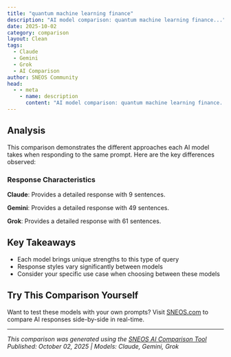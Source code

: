 ```yaml
---
title: "quantum machine learning finance"
description: "AI model comparison: quantum machine learning finance..."
date: 2025-10-02
category: comparison
layout: Clean
tags:
  - Claude
  - Gemini
  - Grok
  - AI Comparison
author: SNEOS Community
head:
  - - meta
    - name: description
      content: "AI model comparison: quantum machine learning finance..."
---
```


<ChatComparison
  title="quantum machine learning finance"
  prompt="quantum machine learning finance"
  :responses='{
    "Claude": "# Quantum Machine Learning in Finance\n\nQuantum Machine Learning (QML) represents a promising convergence of quantum computing and artificial intelligence that could revolutionize financial services. Here\u0027s a comprehensive overview:\n\n## Key Applications\n\n### 1. **Portfolio Optimization**\n- **Quantum advantage**: Quantum algorithms can potentially explore exponentially large solution spaces more efficiently\n- **Applications**: Asset allocation, risk-return optimization, constraint handling\n- **Algorithms**: Quantum Approximate Optimization Algorithm (QAOA), Variational Quantum Eigensolver (VQE)\n\n### 2. **Risk Analysis \u0026 Credit Scoring**\n- **Monte Carlo simulations**: Quantum speedup for pricing derivatives and risk calculations\n- **Credit risk models**: Enhanced pattern recognition in high-dimensional financial data\n- **Stress testing**: More efficient scenario analysis\n\n### 3. **Fraud Detection**\n- **Quantum neural networks**: Better anomaly detection in transaction patterns\n- **Feature mapping**: Quantum feature spaces for complex pattern recognition\n- **Real-time processing**: Potential for faster threat detection\n\n### 4. **Algorithmic Trading**\n- **Market prediction**: Quantum-enhanced time series analysis\n- **High-frequency trading**: Faster optimization of trading strategies\n- **Arbitrage detection**: Enhanced pattern matching across markets\n\n## Current Quantum ML Algorithms in Finance\n\n### **Variational Quantum Algorithms**\n- Quantum Neural Networks (QNNs)\n- Quantum Support Vector Machines\n- Quantum Principal Component Analysis\n\n### **Quantum Sampling Methods**\n- Quantum Monte Carlo for option pricing\n- Quantum Boltzmann machines for market modeling\n\n### **Quantum Optimization**\n- Portfolio optimization problems\n- Trade execution optimization\n\n## Challenges \u0026 Limitations\n\n### **Technical Barriers**\n- **Quantum noise**: Current quantum computers are noisy and error-prone\n- **Limited qubits**: Restricted problem sizes\n- **Coherence time**: Short quantum state preservation\n- **Gate fidelity**: Imperfect quantum operations\n\n### **Practical Constraints**\n- **Cost**: Quantum computers are extremely expensive\n- **Expertise gap**: Shortage of quantum-finance professionals\n- **Integration**: Difficulty incorporating with existing systems\n- **Regulatory uncertainty**: Unclear compliance frameworks\n\n## Current Players \u0026 Developments\n\n### **Technology Companies**\n- IBM Quantum Network (financial partnerships)\n- Google Quantum AI\n- Rigetti Computing\n- IonQ\n\n### **Financial Institutions**\n- JPMorgan Chase (quantum research team)\n- Goldman Sachs (quantum computing initiatives)\n- Barclays (quantum algorithm research)\n- Wells Fargo (quantum computing exploration)\n\n### **Startups**\n- Menten AI\n- ProteinQure\n- Cambridge Quantum Computing (now Quantinuum)\n\n## Near-term Prospects (2024-2030)\n\n### **Realistic Applications**\n- Hybrid classical-quantum algorithms\n- Quantum-inspired classical algorithms\n- Small-scale optimization problems\n- Enhanced simulation capabilities\n\n### **Research Areas**\n- Quantum advantage demonstrations\n- Error mitigation techniques\n- Quantum-classical hybrid workflows\n- Domain-specific quantum algorithms\n\n## Implementation Strategy\n\n### **Phase 1: Education \u0026 Preparation**\n- Build quantum literacy\n- Identify use cases\n- Partner with quantum computing companies\n- Develop proof-of-concepts\n\n### **Phase 2: Pilot Programs**\n- Small-scale implementations\n- Hybrid approaches\n- Risk assessment\n- Performance benchmarking\n\n### **Phase 3: Scale \u0026 Integration**\n- Full deployment (likely 5-10\u002B years away)\n- Custom quantum algorithms\n- Integration with existing infrastructure\n\n## Investment Considerations\n\n### **Opportunities**\n- Early mover advantage\n- Competitive differentiation\n- Enhanced analytical capabilities\n- Future-proofing technology stack\n\n### **Risks**\n- Technology may not deliver promised advantages\n- High upfront costs with uncertain returns\n- Rapid technological obsolescence\n- Talent acquisition challenges\n\n## Conclusion\n\nWhile quantum machine learning in finance shows tremendous theoretical promise, practical applications remain largely experimental. Financial institutions should focus on education, strategic partnerships, and small-scale pilots while monitoring technological developments. The field is likely 5-15 years away from widespread practical deployment, but early preparation could provide significant competitive advantages.\n\nThe key is maintaining realistic expectations while staying informed about this rapidly evolving field that could eventually transform financial services.",
    "Gemini": "Quantum machine learning (QML) is an emerging field that combines the principles of quantum computing with machine learning algorithms.  It holds the potential to revolutionize many industries, including finance, by tackling complex problems that are intractable for classical computers.\n\nHere\u0027s a breakdown of QML in finance:\n\n**Potential Applications in Finance:**\n\n*   **Portfolio Optimization:** Finding the optimal asset allocation to maximize returns while minimizing risk is a computationally intensive task. Quantum algorithms like Quantum Annealing and Variational Quantum Eigensolver (VQE) could potentially handle larger and more complex portfolios with more constraints than classical methods.\n\n*   **Risk Management:** Modeling and predicting financial risk (e.g., credit risk, market risk, operational risk) often involves dealing with high-dimensional data and complex correlations. QML could improve risk assessment by providing more accurate models and faster simulations.  This can include better modeling of tail risk and extreme events.\n\n*   **Fraud Detection:** Identifying fraudulent transactions requires analyzing massive datasets and detecting subtle patterns. Quantum machine learning algorithms could potentially improve the speed and accuracy of fraud detection systems, reducing false positives and negatives.\n\n*   **Algorithmic Trading:** Developing profitable trading strategies involves analyzing market data, predicting price movements, and executing trades at optimal times. Quantum algorithms could potentially enhance algorithmic trading strategies by improving pattern recognition, prediction accuracy, and execution speed.\n\n*   **Derivative Pricing:** Pricing complex derivatives (e.g., options, futures, swaps) often involves solving computationally challenging stochastic differential equations. Quantum algorithms could potentially provide more accurate and efficient pricing models for derivatives.\n\n*   **Credit Scoring:** Building better credit scoring models relies on analyzing large amounts of data to assess the creditworthiness of individuals or businesses. Quantum machine learning might provide improvements in predictive accuracy by finding complex relationships within datasets that classical methods may miss.\n\n*   **Anti-Money Laundering (AML):** Similar to fraud detection, AML involves analyzing large transaction networks to identify suspicious activity. Quantum algorithms may offer advantages in identifying complex relationships and hidden patterns within these networks.\n\n*   **Financial Time Series Forecasting:**  Predicting future values based on historical time series data is fundamental in finance. QML methods could potentially improve forecasting accuracy by more effectively capturing non-linear dependencies and long-range correlations in financial data.\n\n**Quantum Machine Learning Algorithms for Finance:**\n\n*   **Quantum Support Vector Machines (QSVMs):**  Quantum counterparts of classical SVMs, potentially offering exponential speedups for certain classification problems. They are good for pattern recognition and classification tasks.\n\n*   **Quantum Neural Networks (QNNs):**  Neural networks that leverage quantum principles, potentially offering advantages in learning complex patterns and generalizing to new data.  Examples include Variational Quantum Circuits (VQCs) optimized for specific tasks.\n\n*   **Quantum Principal Component Analysis (QPCA):**  A quantum version of PCA, which can be used for dimensionality reduction and feature extraction.  This is helpful for simplifying complex data and identifying the most important variables.\n\n*   **Quantum Annealing (QA):** A specialized quantum computing approach well-suited for solving optimization problems, such as portfolio optimization.\n\n*   **Quantum Amplitude Estimation (QAE):** Can be used to estimate probabilities in financial models, potentially leading to faster and more accurate risk assessments.\n\n*   **Quantum Generative Adversarial Networks (QGANs):**  Quantum versions of GANs, which can be used for generating synthetic financial data or learning probability distributions.\n\n**Challenges and Limitations:**\n\n*   **Hardware Availability:** Quantum computers are still in their early stages of development.  Existing quantum computers are noisy (prone to errors) and have limited qubit counts, making it difficult to solve real-world financial problems.\n\n*   **Algorithm Development:**  Developing effective quantum algorithms for finance is a challenging task.  Many existing quantum algorithms are theoretical and have not been fully tested on real-world data.\n\n*   **Data Encoding:**  Encoding classical financial data into quantum states can be difficult and inefficient.\n\n*   **Hybrid Approaches:** Due to the limitations of current quantum hardware, many QML applications in finance rely on hybrid classical-quantum algorithms, where some parts of the computation are performed on classical computers and other parts are performed on quantum computers.\n\n*   **Quantum Literacy:**  A shortage of skilled professionals with expertise in both quantum computing and finance is a barrier to adoption.\n\n*   **Cost:** Access to quantum computing resources can be expensive.\n\n**Current Status and Future Outlook:**\n\nWhile QML in finance is still in its early stages, there is growing interest and investment in this area.  Researchers are actively developing new quantum algorithms and experimenting with existing algorithms on simulated and real quantum computers. Financial institutions are also exploring the potential of QML through research collaborations and proof-of-concept projects.\n\nIn the near future, we can expect to see more hybrid classical-quantum algorithms being used to solve specific financial problems. As quantum hardware improves, we can expect to see more sophisticated QML applications emerge.\n\n**Key Companies and Institutions Involved:**\n\n*   **Financial Institutions:** JPMorgan Chase, Goldman Sachs, HSBC, Barclays, Credit Suisse\n*   **Quantum Computing Companies:** IBM, Google, Microsoft, D-Wave, Rigetti, IonQ\n*   **Research Institutions:** Universities around the world\n*   **Startups:** Multitude of new companies.\n\n**In summary:** Quantum machine learning has the potential to transform the finance industry by providing new tools and techniques for solving complex problems in areas such as portfolio optimization, risk management, fraud detection, and algorithmic trading.  However, significant challenges remain in terms of hardware development, algorithm development, and data encoding.  As quantum technology matures, we can expect to see more practical applications of QML in finance.\n",
    "Grok": "Quantum Machine Learning (QML) in finance is an emerging interdisciplinary field that combines the principles of quantum computing and machine learning to solve complex financial problems. Quantum computing leverages the unique properties of quantum mechanics\u2014such as superposition, entanglement, and quantum interference\u2014to perform computations at speeds unattainable by classical computers for certain tasks. When applied to finance, QML has the potential to revolutionize areas like portfolio optimization, risk analysis, fraud detection, and option pricing by offering faster and more accurate solutions to problems that involve large datasets and complex mathematical models.\n\n### Why Quantum Machine Learning for Finance?\nFinance often deals with computationally intensive problems, including:\n- Optimization tasks (e.g., portfolio allocation under constraints).\n- Monte Carlo simulations for pricing derivatives or assessing risk.\n- Pattern recognition for fraud detection or market prediction.\n- Solving stochastic differential equations for asset pricing.\n\nClassical machine learning has already made significant inroads in these areas, but quantum machine learning algorithms promise to tackle problems that are intractable for classical systems due to their ability to process high-dimensional data and find solutions in exponentially large search spaces more efficiently.\n\n### Key Applications of QML in Finance\n1. **Portfolio Optimization**:\n   - Portfolio optimization involves selecting the best combination of assets to maximize returns while minimizing risks, often under multiple constraints. This is a combinatorial optimization problem that can become computationally expensive as the number of assets increases.\n   - Quantum algorithms like the Quantum Approximate Optimization Algorithm (QAOA) or Variational Quantum Eigensolver (VQE) can potentially solve these optimization problems faster than classical methods by exploring the solution space more efficiently.\n\n2. **Risk Analysis and Monte Carlo Simulations**:\n   - Monte Carlo simulations are widely used in finance to model uncertainties and compute expected values for risk assessment or option pricing. These simulations are computationally expensive for large systems.\n   - Quantum algorithms, such as Quantum Amplitude Estimation (QAE), can provide quadratic speedups over classical Monte Carlo methods, enabling faster and more accurate risk assessments.\n\n3. **Option Pricing**:\n   - Pricing complex financial derivatives (e.g., European or exotic options) often involves solving stochastic models or running simulations.\n   - QML can enhance these computations by using quantum circuits to simulate stochastic processes or by applying quantum-enhanced machine learning models to predict price movements.\n\n4. **Fraud Detection and Anomaly Detection**:\n   - Fraud detection relies on identifying unusual patterns or anomalies in large datasets of transactions.\n   - Quantum machine learning models, such as quantum support vector machines (QSVM) or quantum neural networks, can analyze high-dimensional data more efficiently and detect subtle patterns that classical algorithms might miss.\n\n5. **Market Prediction and Trading**:\n   - Predictive modeling for stock prices, market trends, or volatility often involves training machine learning models on massive datasets with complex features.\n   - QML algorithms like quantum kernel methods or quantum Boltzmann machines can potentially outperform classical models by handling high-dimensional data and capturing non-linear relationships more effectively.\n\n### Quantum Algorithms Relevant to Finance\n- **Grover\u0027s Search Algorithm**: Provides quadratic speedup for unstructured search problems, which can be applied to optimization tasks in portfolio management or searching for arbitrage opportunities.\n- **Quantum Amplitude Estimation (QAE)**: Offers quadratic speedup over classical Monte Carlo methods, useful for risk analysis and pricing.\n- **Quantum Support Vector Machines (QSVM)**: Uses quantum kernels to classify data in high-dimensional spaces, applicable to fraud detection and credit scoring.\n- **Quantum Neural Networks (QNNs)**: Quantum analogs of classical neural networks, potentially useful for predictive modeling in trading.\n- **Quantum Optimization Algorithms (e.g., QAOA, VQE)**: Designed to solve combinatorial and optimization problems, such as portfolio optimization.\n\n### Challenges of QML in Finance\n1. **Hardware Limitations**: Current quantum computers are in the Noisy Intermediate-Scale Quantum (NISQ) era, meaning they have a limited number of qubits, high error rates, and cannot yet perform error correction effectively. This restricts the practical implementation of QML algorithms for real-world financial problems.\n2. **Algorithm Development**: Many QML algorithms are still theoretical or in early experimental stages. Adapting them to specific financial use cases requires further research and hybrid approaches (combining classical and quantum methods).\n3. **Data Encoding**: Financial data must be encoded into quantum states before processing, which can be non-trivial and may introduce additional computational overhead.\n4. **Regulatory and Ethical Concerns**: The adoption of quantum technologies in finance may face regulatory scrutiny due to concerns about data security, fairness, and the potential for creating systemic risks (e.g., through ultra-fast quantum trading algorithms).\n5. **Cost and Accessibility**: Quantum computing resources are expensive and not widely accessible, limiting experimentation and deployment to well-funded institutions.\n\n### Current State and Future Outlook\n- **Research and Development**: Major financial institutions like JPMorgan Chase, Goldman Sachs, and Barclays are investing in quantum computing research. They collaborate with quantum hardware providers like IBM, Google, and Rigetti to explore QML applications.\n- **Hybrid Models**: In the near term, hybrid quantum-classical algorithms are more feasible, where quantum computers handle specific subroutines (e.g., optimization or simulation) while classical systems manage the overall workflow.\n- **Quantum Advantage**: True quantum advantage\u2014where QML outperforms classical methods in practical financial applications\u2014is likely years away, dependent on advancements in quantum hardware and error correction.\n\n### Conclusion\nQuantum Machine Learning in finance holds immense promise for solving some of the most challenging problems in the industry with unprecedented efficiency. While the field is still in its infancy, ongoing advancements in quantum hardware, algorithm design, and software frameworks are paving the way for future breakthroughs. Financial institutions that invest in QML research today could gain a competitive edge when quantum technologies mature, but they must also navigate the practical, ethical, and regulatory challenges associated with this cutting-edge technology.\n\nIf you\u0027re interested in a specific sub-topic (like a particular algorithm or use case), let me know, and I can dive deeper!"
  }'
  published-date="12:44"
/>

## Analysis

This comparison demonstrates the different approaches each AI model takes when responding to the same prompt. Here are the key differences observed:

### Response Characteristics

**Claude**: Provides a detailed response with 9 sentences. 

**Gemini**: Provides a detailed response with 49 sentences. 

**Grok**: Provides a detailed response with 61 sentences. 

## Key Takeaways

- Each model brings unique strengths to this type of query
- Response styles vary significantly between models
- Consider your specific use case when choosing between these models

## Try This Comparison Yourself

Want to test these models with your own prompts? Visit [SNEOS.com](https://sneos.com) to compare AI responses side-by-side in real-time.

---

*This comparison was generated using the [SNEOS AI Comparison Tool](https://sneos.com)*
*Published: October 02, 2025 | Models: Claude, Gemini, Grok*
